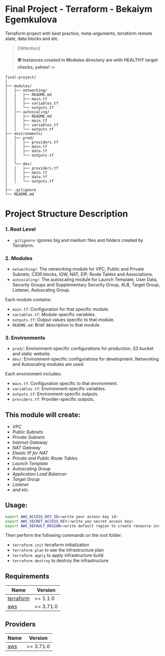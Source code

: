 # Final Project - Terraform - Bekaiym Egemkulova
Terraform project with best practice, meta-arguments, terraform remote state, data blocks and etc.


> [!Attention]
> #### 👽 Instances created in Modules directory are with HEALTHY target checks, yahoo! :>
> </detalis>


```
final-project/
│
├── modules/
│   ├── networking/
│   │   ├── README.md
│   │   ├── main.tf
│   │   ├── variables.tf
│   │   └── outputs.tf
│   ├── autoscaling/
│   │   ├── README.md
│   │   ├── main.tf
│   │   ├── variables.tf
│   │   └── outputs.tf
├── environments/
│   ├── prod/
│   │   ├── providers.tf
│   │   ├── main.tf
│   │   ├── data.tf
│   │   └── outputs.tf
│   │
│   └── dev/
│   │   ├── providers.tf
│   │   ├── main.tf
│   │   ├── data.tf
│   │   └── outputs.tf
│
├── .gitignore
└── README.md
```

# Project Structure Description

### 1. Root Level
- `.gitignore`: ignores big and medium files and folders created by Terraform.

### 2. Modules
- `networking/`: The networking module for VPC, Public and Private Subnets, CIDR blocks, IGW, NAT, EIP, Route Tables and Associations.
- `autoscaling/`: The autoscaling module for Launch Template, User Data, Security Groups and Supplementary Security Group, ALB, Target Group, Listener, Autoscaling Group.

Each module contains:
- `main.tf`: Configuration for that specific module.
- `variables.tf`: Module-specific variables.
- `outputs.tf`: Output values specific to that module.
- `README.md`: Brief description to that module.

### 3. Environments
- `prod/`: Environment-specific configurations for production. S3 bucket and static website.
- `dev/`: Environment-specific configurations for development. Networking and Autoscaling modules are used.

Each environment includes:
- `main.tf`: Configuration specific to that environment.
- `variables.tf`: Environment-specific variables.
- `outputs.tf`: Environment-specific outputs.
- `providers.tf`: Provider-specific outputs.

## This module will create:
- _VPC_
- _Public Subnets_
- _Private Subnets_
- _Internet Gateway_
- _NAT Gateway_
- _Elastic IP for NAT_
- _Private and Public Route Tables_
- _Launch Template_
- _Autoscaling Group_
- _Application Load Balancer_
- _Target Group_
- _Listener_
- _and etc._


## Usage:

```bash
export AWS_ACCESS_KEY_ID=<write your access key id>
export AWS_SECRET_ACCESS_KEY=<write you secret access key>
export AWS_DEFAULT_REGION=<write default region to create resource in>
```

Then perform the following commands on the root folder:
- `terraform init` terraform initialization
- `terraform plan` to see the infrastructure plan
- `terraform apply` to apply infrastructure build
- `terraform destroy` to destroy the infrastructure


## Requirements

| Name | Version |
|------|---------|
| <a name="requirement_terraform"></a> [terraform](#requirement\_terraform) | >= 1.1.0 |
| <a name="requirement_aws"></a> [aws](#requirement\_aws) | >= 3.71.0 |

## Providers

| Name | Version |
|------|---------|
| <a name="provider_aws"></a> [aws](#provider\_aws) | >= 3.71.0 |